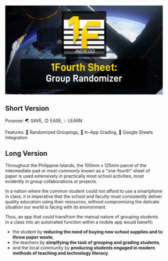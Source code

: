 ![1Fourth Sheet App Thumbnail](https://github.com/walpuerto/1Fourth-Sheet/blob/main/resources/thumbnail.png?raw=true)
## Short Version
Purpose: 🌏 SAVE, 😊 EASE, 💡 LEARN

Features: 🎲 Randomized Groupings, 📱 In-App Grading, 📝 Google Sheets Integration

## Long Version
Throughout the Philippine Islands, the 100mm x 125mm parcel of the intermediate pad or most commonly known as a "one-fourth" sheet of paper is used extensively in practically most school activities, most evidently in group collaborations or projects.

In a nation where the common student could not afford to use a smartphone in class, it is imperative that the school and faculty must consistently deliver quality education using their resources, without compromising the delicate situation our world is facing with its environment.

Thus, an app that could transfrom the manual nature of grouping students in a class into an automated function within a mobile app would benefit:
- the student by **reducing the need of buying new school supplies and to throw paper waste**,
- the teachers by **simplfying the task of grouping and grading students**,
- and the local community by **producing students engaged in modern methods of teaching and technology literacy**.
